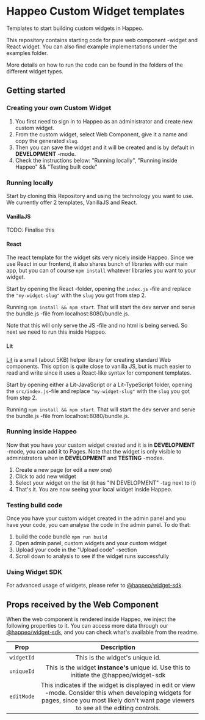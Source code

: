 # Happeo Custom Widget templates

Templates to start building custom widgets in Happeo.

This repository contains starting code for pure web component -widget and React widget. You can also find example implementations under the examples folder.

More details on how to run the code can be found in the folders of the different widget types.

## Getting started

### Creating your own Custom Widget

1. You first need to sign in to Happeo as an administrator and create new custom widget.
2. From the custom widget, select Web Component, give it a name and copy the generated `slug`.
3. Then you can save the widget and it will be created and is by default in **DEVELOPMENT** -mode.
4. Check the instructions below: "Running locally", "Running inside Happeo" && "Testing built code"

### Running locally

Start by cloning this Repository and using the technology you want to use. We currently offer 2 templates, VanillaJS and React.

#### VanillaJS

TODO: Finalise this

#### React

The react template for the widget sits very nicely inside Happeo. Since we use React in our frontend, it also shares bunch of libraries with our main app, but you can of course `npm install` whatever libraries you want to your widget.

Start by opening the React -folder, opening the `index.js` -file and replace the `"my-widget-slug"` with the `slug` you got from step 2.

Running `npm install && npm start`. That will start the dev server and serve the bundle.js -file from localhost:8080/bundle.js.

Note that this will only serve the JS -file and no html is being served. So next we need to run this inside Happeo.

#### Lit

[Lit](https://lit.dev/) is a small (about 5KB) helper library for creating standard Web components.
This option is quite close to vanilla JS, but is much easier to read and write since it uses a React-like syntax for component templates.

Start by opening either a Lit-JavaScript or a Lit-TypeScript folder, opening the `src/index.js`-file and replace `"my-widget-slug"` with the `slug` you got from step 2.

Running `npm install && npm start`. That will start the dev server and serve the bundle.js -file from localhost:8080/bundle.js.

### Running inside Happeo

Now that you have your custom widget created and it is in **DEVELOPMENT** -mode, you can add it to Pages. Note that the widget is only visible to administrators when in **DEVELOPMENT** and **TESTING** -modes.

1. Create a new page (or edit a new one)
2. Click to add new widget
3. Select your widget on the list (it has "IN DEVELOPMENT" -tag next to it)
4. That's it. You are now seeing your local widget inside Happeo.

### Testing build code

Once you have your custom widget created in the admin panel and you have your code, you can analyse the code in the admin panel. To do that:

1. build the code bundle `npm run build`
2. Open admin panel, custom widgets and your custom widget
3. Upload your code in the "Upload code" -section
4. Scroll down to analysis to see if the widget runs successfully

### Using Widget SDK

For advanced usage of widgets, please refer to [@happeo/widget-sdk](https://github.com/happeo/widgets-sdk).

## Props received by the Web Component

When the web component is rendered inside Happeo, we inject the following properties to it. You can access more data through our [@happeo/widget-sdk](https://github.com/happeo/widgets-sdk), and you can check what's available from the readme.

| Prop       |                                                                                           Description                                                                                            |
| ---------- | :----------------------------------------------------------------------------------------------------------------------------------------------------------------------------------------------: |
| `widgetId` |                                                                                 This is the widget's unique id.                                                                                  |
| `uniqueId` |                                                     This is the widget **instance's** unique id. Use this to initiate the @happeo/widget-sdk                                                     |
| `editMode` | This indicates if the widget is displayed in edit or view -mode. Consider this when developing widgets for pages, since you most likely don't want page viewers to see all the editing controls. |
